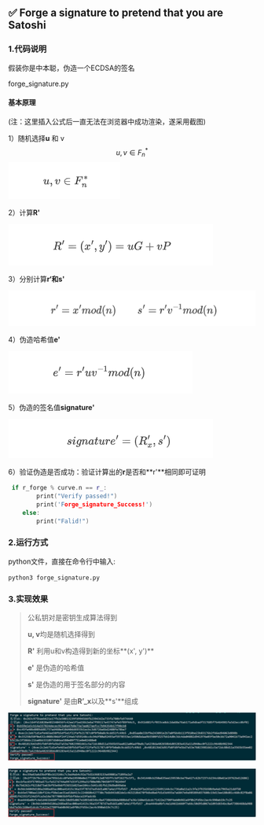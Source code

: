 ## ✅ Forge a signature to pretend that you are Satoshi

### 1.代码说明

假装你是中本聪，伪造一个ECDSA的签名 

forge_signature.py

#### 基本原理

(注：这里插入公式后一直无法在浏览器中成功渲染，遂采用截图)

1）随机选择**u** 和 v
$$
u,v \in F_{n}^{*}
$$
![](https://github.com/lunan0320/Crypto_projects/blob/main/7.Forge_a_signature/img/1.png)

2）计算**R'**

![](https://github.com/lunan0320/Crypto_projects/blob/main/7.Forge_a_signature/img/2.png)

3）分别计算**r‘**和**s'**

![](https://github.com/lunan0320/Crypto_projects/blob/main/7.Forge_a_signature/img/3.png)

4）伪造哈希值**e'**

![](https://github.com/lunan0320/Crypto_projects/blob/main/7.Forge_a_signature/img/4.png)

5）伪造的签名值**signature'**

![](https://github.com/lunan0320/Crypto_projects/blob/main/7.Forge_a_signature/img/5.png)

6）验证伪造是否成功：验证计算出的**r**是否和**r'**相同即可证明

```c++
 if r_forge % curve.n == r_:
        print("Verify passed!")
        print('Forge_signature_Success!')
    else:
        print("Falid!")
```

### 2.运行方式

python文件，直接在命令行中输入:

`python3 forge_signature.py`

### 3.实现效果

> 公私钥对是密钥生成算法得到
>
> **u, v**均是随机选择得到
>
> **R'** 利用u和v构造得到新的坐标**(x', y')**
>
> **e'** 是伪造的哈希值
>
> **s'** 是伪造的用于签名部分的内容
>
> **signature'** 是由**R’_x**以及**s'**组成

![](https://github.com/lunan0320/Crypto_projects/blob/main/7.Forge_a_signature/img/forge_1.png)



![](https://github.com/lunan0320/Crypto_projects/blob/main/7.Forge_a_signature/img/forge_2.png)